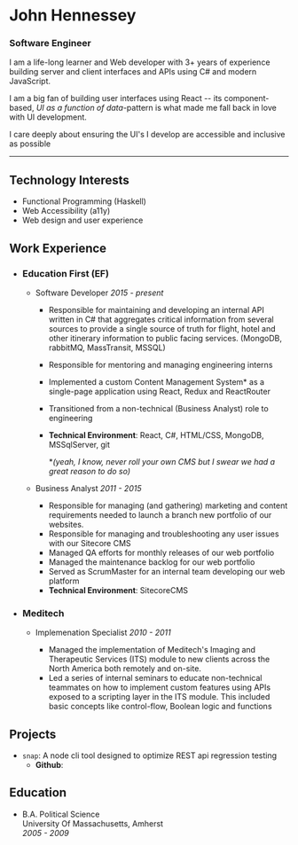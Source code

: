 # John Hennessey

### Software Engineer

I am a life-long learner and Web developer with 3+ years of experience building server and client interfaces and APIs using C# and modern JavaScript.

I am a big fan of building user interfaces using React -- its component-based, _UI as a function of data_-pattern is what made me fall back in love with UI development.

I care deeply about ensuring the UI's I develop are accessible and inclusive as possible

---

## Technology Interests

- Functional Programming (Haskell)
- Web Accessibility (a11y)
- Web design and user experience

## Work Experience

- ### Education First (EF)

  - Software Developer _2015 - present_

    - Responsible for maintaining and developing an internal API written in C# that aggregates critical information from several sources to provide a single source of truth for flight, hotel and other itinerary information to public facing services. (MongoDB, rabbitMQ, MassTransit, MSSQL)
    - Responsible for mentoring and managing engineering interns
    - Implemented a custom Content Management System\* as a single-page application using React, Redux and ReactRouter
    - Transitioned from a non-technical (Business Analyst) role to engineering
    - **Technical Environment**: React, C#, HTML/CSS, MongoDB, MSSqlServer, git

      \*_(yeah, I know, never roll your own CMS but I swear we had a great reason to do so)_

  - Business Analyst _2011 - 2015_

    - Responsible for managing (and gathering) marketing and content requirements needed to launch a branch new portfolio of our websites.
    - Responsible for managing and troubleshooting any user issues with our Sitecore CMS
    - Managed QA efforts for monthly releases of our web portfolio
    - Managed the maintenance backlog for our web portfolio
    - Served as ScrumMaster for an internal team developing our web platform
    - **Technical Environment**: SitecoreCMS

* ### Meditech

  - Implemenation Specialist _2010 - 2011_

    - Managed the implementation of Meditech's Imaging and Therapeutic Services (ITS) module to new clients across the North America both remotely and on-site.
    - Led a series of internal seminars to educate non-technical teammates on how to implement custom features using APIs exposed to a scripting layer in the ITS module. This included basic concepts like control-flow, Boolean logic and functions

## Projects

- `snap`: A node cli tool designed to optimize REST api regression testing
  - **Github**:

## Education

- B.A. Political Science  
  University Of Massachusetts, Amherst  
  _2005 - 2009_

